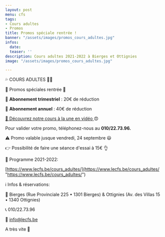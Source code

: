 ```yaml
---
layout: post
menu: cfs
tags:
- Cours adultes
- Promos
title: Promos spéciale rentrée !
banner: "/assets/images/promos_cours_adultes.jpg"
infos:
  date: 
  teaser: ''
description: Cours adultes 2021-2022 à Bierges et Ottignies
image: "/assets/images/promos_cours_adultes.jpg"

---
```

💦 COURS ADULTES 🤸‍♀️

📢 Promos spéciales rentrée 🤩

🔷 **Abonnement trimestriel** : 20€ de réduction

🔷 **Abonnement annuel** : 40€ de réduction

[🎥 Découvrez notre cours à la une en vidéo ](https://cfsport.sharepoint.com/:v:/s/external-documents/EbPbhGUi77hGueKQxnnqnKEBr_v2LeyHmCQh5PyR-sQ6zQ?e=QcUqxG "POUND")😍

Pour valider votre promo, téléphonez-nous au **010/22.73.96.**

⚠ Promo valable jusque vendredi, 24 septembre 😃

👉 Possibilité de faire une séance d'essai à 15€ 👌

📅 Programme 2021-2022:

[https://www.lecfs.be/cours_adultes/](https://www.lecfs.be/cours_adultes/ "https://www.lecfs.be/cours_adultes/")

ℹ️ Infos & réservations:

📍 Bierges (Rue Provinciale 225 • 1301 Bierges) & Ottignies (Av. des Villas 15 • 1340 Ottignies)

📞 010/22.73.96

📧 info@lecfs.be

A très vite 👋